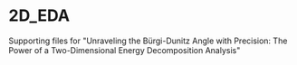 # 2D_EDA
Supporting files for "Unraveling the Bürgi-Dunitz Angle with Precision: The Power of a Two-Dimensional Energy Decomposition Analysis"
